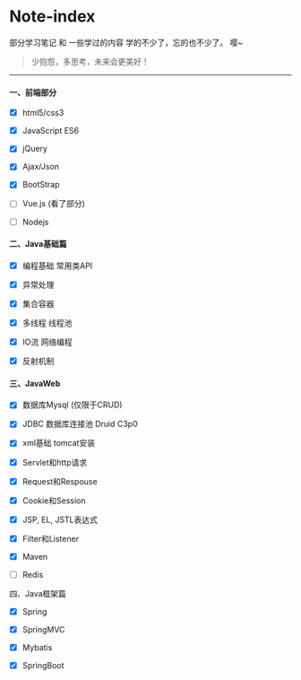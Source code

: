 # Note-index

部分学习笔记 和  一些学过的内容 学的不少了，忘的也不少了。  嘤~

> 少抱怨，多思考，未来会更美好！

------

#### 一、前端部分

- [x] html5/css3
- [x] JavaScript ES6
- [x] jQuery
- [x] Ajax/Json
- [x] BootStrap
- [ ] Vue.js  (看了部分)
- [ ] Nodejs


#### 二、Java基础篇
- [x] 编程基础 常用类API
- [x] 异常处理
- [x] 集合容器
- [x] 多线程 线程池
- [x] IO流 网络编程
- [x] 反射机制


#### 三、JavaWeb
- [x] 数据库Mysql (仅限于CRUD)
- [x] JDBC 数据库连接池 Druid C3p0
- [x] xml基础 tomcat安装 
- [x] Servlet和http请求
- [x] Request和Respouse
- [x] Cookie和Session
- [x] JSP, EL, JSTL表达式
- [x] Filter和Listener
- [x] Maven
- [ ] Redis


四、Java框架篇
- [x] Spring 
- [x] SpringMVC
- [x] Mybatis
- [x] SpringBoot

